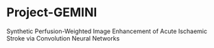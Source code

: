 # Project-GEMINI
Synthetic Perfusion-Weighted Image Enhancement of Acute Ischaemic Stroke via Convolution Neural Networks
